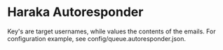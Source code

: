 # Haraka Autoresponder

Key's are target usernames, while values the contents of the emails. 
For configuration example, see config/queue.autoresponder.json.
